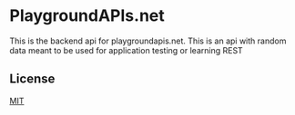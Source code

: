 # PlaygroundAPIs.net

This is the backend api for playgroundapis.net. This is an api with random data meant to be used for application testing or learning REST

## License

[MIT](https://choosealicense.com/licenses/mit/)